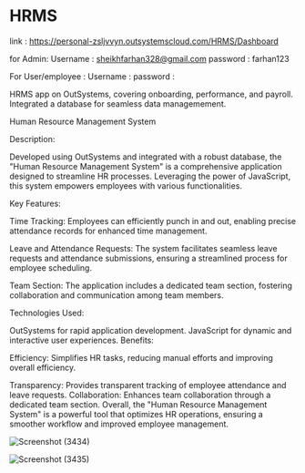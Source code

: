 # HRMS  

  link : https://personal-zsljvvyn.outsystemscloud.com/HRMS/Dashboard

for Admin: Username : sheikhfarhan328@gmail.com
           password  : farhan123


For User/employee : Username : 
                    password :



                    
HRMS app on OutSystems, covering onboarding, performance, and payroll. Integrated a database for seamless data managemement.

Human Resource Management System

Description:

Developed using OutSystems and integrated with a robust database, the "Human Resource Management System" is a comprehensive application designed to streamline HR processes. Leveraging the power of JavaScript, this system empowers employees with various functionalities.

Key Features:

Time Tracking: Employees can efficiently punch in and out, enabling precise attendance records for enhanced time management.

Leave and Attendance Requests: The system facilitates seamless leave requests and attendance submissions, ensuring a streamlined process for employee scheduling.

Team Section: The application includes a dedicated team section, fostering collaboration and communication among team members.

Technologies Used:

OutSystems for rapid application development.
JavaScript for dynamic and interactive user experiences.
Benefits:

Efficiency: Simplifies HR tasks, reducing manual efforts and improving overall efficiency.



Transparency: Provides transparent tracking of employee attendance and leave requests.
Collaboration: Enhances team collaboration through a dedicated team section.
Overall, the "Human Resource Management System" is a powerful tool that optimizes HR operations, ensuring a smoother workflow and improved employee management.

![Screenshot (3434)](https://github.com/farhan-sheikh29/HRMS/assets/109412888/cef3bd25-ab4f-4c3e-9636-5e8c70ecb9c5)

![Screenshot (3435)](https://github.com/farhan-sheikh29/HRMS/assets/109412888/b495666f-bb1f-409a-b8d4-1f1cce65044a)






